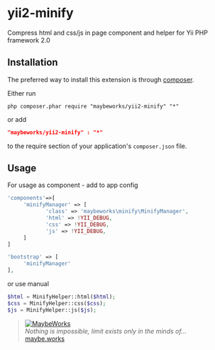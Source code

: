 yii2-minify
============

Compress html and css/js in page component and helper for Yii PHP framework 2.0 

Installation
------------
The preferred way to install this extension is through [composer](http://getcomposer.org/download/).

Either run

```
php composer.phar require "maybeworks/yii2-minify" "*"
```

or add

```json
"maybeworks/yii2-minify" : "*"
```

to the require section of your application's `composer.json` file.

Usage
-----
For usage as component - add to app config
```php
'components'=>[
     'minifyManager' => [
            'class' => 'maybeworks\minify\MinifyManager',
            'html' => !YII_DEBUG,
            'css' => !YII_DEBUG,
            'js' => !YII_DEBUG,
     ]
]

'bootstrap' => [
     'minifyManager'
],
```

or use manual
```php
$html = MinifyHelper::html($html);
$css = MinifyHelper::css($css);
$js = MinifyHelper::js($js);
```

> [![MaybeWorks](http://maybe.works/logo/logo_mw.png)](http://maybe.works)  
<i>Nothing is impossible, limit exists only in the minds of...</i>  
[maybe.works](http://maybe.works)
